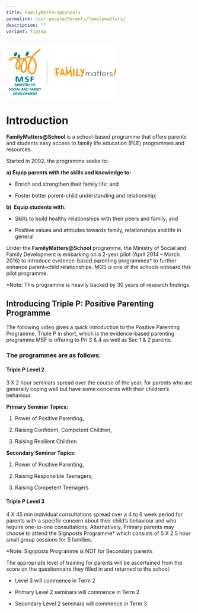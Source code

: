 ```yaml
---
title: FamilyMatters@Schools
permalink: /our-people/Parents/familymatters/
description: ""
variant: tiptap
---
```

<div class="isomer-image-wrapper"><img style="width:60%" height="auto" width="100%" src="/images/Common/logo-family-matters.jpg"></div><h1>Introduction</h1><p><strong>FamilyMatters@School</strong>&nbsp;is a school-based programme that offers parents and students easy access to family life education (FLE) programmes and resources.&nbsp;</p><p>Started in 2002, the programme seeks to:&nbsp;</p><p><strong>a) Equip parents with the skills and knowledge to:</strong></p><ul data-tight="true" class="tight"><li><p>Enrich and strengthen their family life; and&nbsp;</p></li><li><p>Foster better parent-child understanding and relationship;&nbsp;</p></li></ul><p><strong>b)&nbsp;&nbsp;Equip students with:</strong></p><ul data-tight="true" class="tight"><li><p>Skills to build healthy relationships with their peers and family; and</p></li><li><p>Positive values and attitudes towards family, relationships and life in general</p></li></ul><p>Under the&nbsp;<strong>FamilyMatters@School</strong>&nbsp;programme, the Ministry of Social and Family Development is embarking on a 2-year pilot (April 2014 – March 2016) to introduce evidence-based parenting programmes* to further enhance parent–child relationships. MGS is one of the schools onboard this pilot programme.&nbsp;</p><p>*Note: This programme is heavily backed by 30 years of research findings.</p><h2>Introducing Triple P: Positive Parenting Programme</h2><p>The following video gives a quick introduction to the Positive Parenting Programme, Triple P in short, which is the evidence-based parenting programme MSF is offering to Pri 3 &amp; 4 as well as Sec 1 &amp; 2 parents.&nbsp;&nbsp;</p><h3>The programmes are as follows:</h3><h4>Triple P Level 2</h4><p>3 X 2 hour seminars spread over the course of the year, for parents who are generally coping well but have some concerns with their children’s behaviour.&nbsp;</p><p><strong>Primary Seminar Topics:</strong>&nbsp;</p><ol data-tight="true" class="tight"><li><p>Power of Positive Parenting,&nbsp;</p></li><li><p>Raising Confident, Competent Children,&nbsp;</p></li><li><p>Raising Resilient Children</p></li></ol><p><strong>Secondary Seminar Topics:</strong>&nbsp;</p><ol data-tight="true" class="tight"><li><p>Power of Positive Parenting,&nbsp;</p></li><li><p>Raising Responsible Teenagers,&nbsp;</p></li><li><p>Raising Competent Teenagers</p></li></ol><h4>Triple P Level 3</h4><p>4 X 45 min individual consultations spread over a 4 to 6 week period for parents with a specific concern about their child’s behaviour and who require one-to-one consultations. Alternatively, Primary parents may choose to attend the Signposts Programme* which consists of 5 X 2.5 hour small group sessions for 5 families.</p><p>*Note: Signposts Programme is NOT for Secondary parents</p><p>The appropriate level of training for parents will be ascertained from the score on the questionnaire they filled in and returned to the school.&nbsp;</p><ul data-tight="true" class="tight"><li><p>Level 3 will commence in Term 2</p></li><li><p>Primary Level 2 seminars will commence in Term 2</p></li><li><p>Secondary Level 2 seminars will commence in Term 3</p></li></ul><p></p>